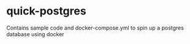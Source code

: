 # quick-postgres
Contains sample code and docker-compose.yml to spin up a postgres database using docker
